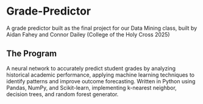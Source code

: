 # Grade-Predictor
A grade predictor built as the final project for our Data Mining class, built by Aidan Fahey and Connor Dailey (College of the Holy Cross 2025)

## The Program
A neural network to accurately predict student grades by analyzing historical academic performance, applying machine learning techniques to identify patterns and improve outcome forecasting. Written in Python using Pandas, NumPy, and Scikit-learn, implementing k-nearest neighbor, decision trees, and random forest generator.
